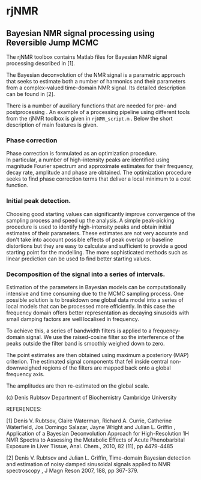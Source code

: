 # rjNMR
## Bayesian NMR signal processing using Reversible Jump MCMC


The rjNMR toolbox contains Matlab files for Bayesian NMR signal processing described in [1].

The Bayesian deconvolution of the NMR signal is a parametric approach that seeks to estimate both a number of harmonics and their parameters from a complex-valued time-domain NMR signal. Its detailed description can be found in [2]. 

There is a number of auxiliary functions that are needed for pre- and postprocessing .
An example of a processing pipeline using different tools from the rjNMR toolbox is given in `rjNMR_script.m` .  Below the short description of main features is given.

### Phase correction 
Phase correction is formulated as an optimization procedure.  
In particular, a number of high-intensity peaks are identified using magnitude Fourier spectrum and approximate estimates for their frequency, decay rate, amplitude and phase are obtained.  The optimization procedure seeks to find phase correction terms that deliver a local minimum to a cost function.

### Initial peak detection. 
Choosing good starting values can significantly improve convergence of the sampling process and speed up the analysis. A simple peak-picking procedure is used to identify high-intensity peaks and obtain initial estimates of their parameters. These estimates are not very accurate and don't take into account possible effects of peak overlap or baseline distortions but they are easy to calculate and sufficient to provide a good starting point for the modelling. The more sophisticated methods such as linear prediction can be used to find better starting values. 

### Decomposition of the signal into a series of intervals. 
Estimation of the parameters in Bayesian models can be computationally intensive and time consuming due to the MCMC sampling process. One possible solution is to breakdown one global data model into a series of local models that can be processed more efficiently. In this case the frequency domain offers  better representation as decaying sinusoids with small damping factors are well localised in frequency. 

To achieve this, a series of bandwidth filters is applied to a frequency-domain signal. We use the raised-cosine filter so the interference of the peaks outside the filter band is smoothly weighed down to zero. 

The point estimates are then obtained using maximum a posteriory (MAP) criterion.  The estimated signal components that fell inside central non-downweighed regions of the filters are mapped back onto a global frequency axis. 

The amplitudes are then re-estimated on the global scale.

(c) Denis Rubtsov
Department of Biochemistry
Cambridge University


REFERENCES:

[1] Denis V. Rubtsov, Claire Waterman, Richard A. Currie, Catherine Waterfield, Jos Domingo Salazar, Jayne Wright and Julian L. Griffin , Application of a Bayesian Deconvolution Approach for High-Resolution 1H NMR Spectra to Assessing the Metabolic Effects of Acute Phenobarbital Exposure in Liver Tissue, Anal. Chem., 2010, 82 (11), pp 4479-4485

[2]  Denis V. Rubtsov and Julian L. Griffin,  Time-domain Bayesian detection and estimation of noisy
damped sinusoidal signals applied to NMR spectroscopy , J Magn Reson 2007, 188, pp 367-379.

